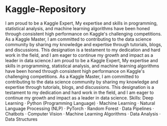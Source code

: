 # Kaggle-Repository
I am proud to be a Kaggle Expert, My expertise and skills in programming, statistical analysis, and machine learning algorithms have been honed through consistent high performance on Kaggle's challenging competitions. As a Kaggle Master, I am committed to contributing to the data science community by sharing my knowledge and expertise through tutorials, blogs, and discussions. This designation is a testament to my dedication and hard work in the field, and I am eager to continue my growth and impact as a leader in data science.I am proud to be a Kaggle Expert, My expertise and skills in programming, statistical analysis, and machine learning algorithms have been honed through consistent high performance on Kaggle's challenging competitions. As a Kaggle Master, I am committed to contributing to the data science community by sharing my knowledge and expertise through tutorials, blogs, and discussions. This designation is a testament to my dedication and hard work in the field, and I am eager to continue my growth and impact as a leader in data science.
Skills: Deep Learning · Python (Programming Language) · Machine Learning · Natural Language Processing (NLP) · PyTorch · Random Forest · Data Pipelines · Chatbots · Computer Vision · Machine Learning Algorithms · Data Analysis · Data Structures
